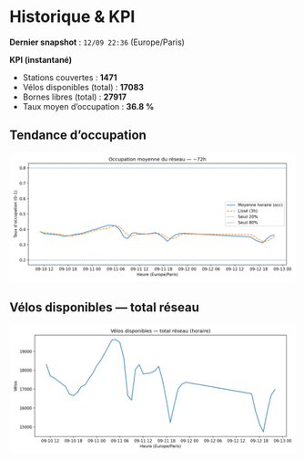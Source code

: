 # Historique & KPI

**Dernier snapshot** : `12/09 22:36` (Europe/Paris)

**KPI (instantané)**

- Stations couvertes : **1471**
- Vélos disponibles (total) : **17083**
- Bornes libres (total) : **27917**
- Taux moyen d’occupation : **36.8 %**

## Tendance d’occupation

![Mean occupancy](assets/figs/occupancy_last72h.png)

## Vélos disponibles — total réseau

![Bikes total](assets/figs/bikes_total_last72h.png)
